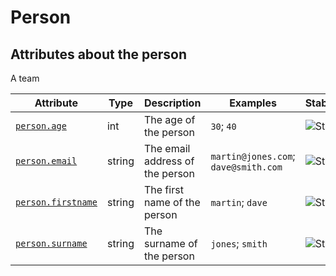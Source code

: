 <!-- NOTE: THIS FILE IS AUTOGENERATED. DO NOT EDIT BY HAND. -->
<!-- see templates/registry/markdown/attribute_namespace.md.j2 -->

# Person

## Attributes about the person

A team

| Attribute | Type | Description | Examples | Stability |
|---|---|---|---|---|
| <a id="person-age" href="#person-age">`person.age`</a> | int | The age of the person | `30`; `40` | ![Stable](https://img.shields.io/badge/-stable-lightgreen) |
| <a id="person-email" href="#person-email">`person.email`</a> | string | The email address of the person | `martin@jones.com`; `dave@smith.com` | ![Stable](https://img.shields.io/badge/-stable-lightgreen) |
| <a id="person-firstname" href="#person-firstname">`person.firstname`</a> | string | The first name of the person | `martin`; `dave` | ![Stable](https://img.shields.io/badge/-stable-lightgreen) |
| <a id="person-surname" href="#person-surname">`person.surname`</a> | string | The surname of the person | `jones`; `smith` | ![Stable](https://img.shields.io/badge/-stable-lightgreen) |
